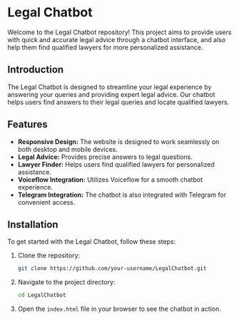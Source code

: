 # Legal Chatbot

Welcome to the Legal Chatbot repository! This project aims to provide users with quick and accurate legal advice through a chatbot interface, and also help them find qualified lawyers for more personalized assistance.

## Introduction

The Legal Chatbot is designed to streamline your legal experience by answering your queries and providing expert legal advice. Our chatbot helps users find answers to their legal queries and locate qualified lawyers.

## Features

- **Responsive Design:** The website is designed to work seamlessly on both desktop and mobile devices.
- **Legal Advice:** Provides precise answers to legal questions.
- **Lawyer Finder:** Helps users find qualified lawyers for personalized assistance.
- **Voiceflow Integration:** Utilizes Voiceflow for a smooth chatbot experience.
- **Telegram Integration:** The chatbot is also integrated with Telegram for convenient access.

## Installation

To get started with the Legal Chatbot, follow these steps:

1. Clone the repository:

    ```bash
    git clone https://github.com/your-username/LegalChatbot.git
    ```

2. Navigate to the project directory:

    ```bash
    cd LegalChatbot
    ```

3. Open the `index.html` file in your browser to see the chatbot in action.
